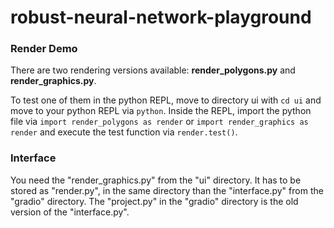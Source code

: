 # robust-neural-network-playground

### Render Demo

There are two rendering versions available: **render_polygons.py** and **render_graphics.py**.

To test one of them in the python REPL, move to directory ui with ```cd ui``` and move to your python REPL via ```python```.
Inside the REPL, import the python file via ```import render_polygons as render``` or ```import render_graphics as render``` and execute the test function via ```render.test()```.


### Interface

You need the "render_graphics.py" from the "ui" directory. It has to be stored as "render.py", in the same directory than the "interface.py" from the "gradio" directory. 
The "project.py" in the "gradio" directory is the old version of the "interface.py".
